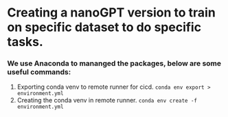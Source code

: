 # Creating a nanoGPT version to train on specific dataset to do specific tasks.
### We use Anaconda to mananged the packages, below are some useful commands:
1. Exporting conda venv to remote runner for cicd.
`conda env export > environment.yml`
2. Creating the conda venv in remote runner.
`conda env create -f environment.yml`
